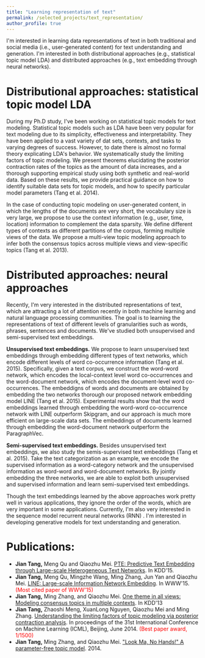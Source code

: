 ```yaml
---
title: "Learning representation of text"
permalink: /selected_projects/text_representation/
author_profile: true
---
```


I'm interested in learning data representations of text in both traditional and social media (i.e., user-generated content) for text understanding and generation. I'm interested in both distributional approaches (e.g., statistical topic model LDA) and distributed approaches (e.g., text embedding through neural networks).

Distributional approaches: statistical topic model LDA
======
During my Ph.D study, I've been working on statistical topic models for text modeling. Statistical topic models such as LDA have been very popular for text modeling due to its simplicity, effectiveness and interpretability. They have been applied to a vast variety of dat sets, contexts, and tasks to varying degrees of success. However, to date there is almost no formal theory explicating LDA's behavior. We systematically study the limiting factors of topic modeling. We present theorems elucidating the posterior contraction rates of the topics as the amount of data increases, and a thorough supporting empirical study using both synthetic and real-world data. Based on these results, we provide practical guidance on how to identify suitable data sets for topic models, and how to specify particular model parameters (Tang et al. 2014).

In the case of conducting topic modeling on user-generated content, in which the lengths of the documents are very short, the vocabulary size is very large, we propose to use the context information (e.g., user, time, location) information to complement the data sparsity. We define different types of contexts as different partitions of the corpus, forming multiple views of the data. We propose a multi-view topic modeling approach to infer both the consensus topics across multiple views and view-specific topics (Tang et al. 2013).

Distributed approaches: neural approaches
======
Recently, I'm very interested in the distributed representations of text,  which are attracting a lot of attention recently in both machine learning and natural language processing communities. The goal is to learning the representations of text of different levels of granularities such as words, phrases, sentences and documents. We've studied both unsupervised and semi-supervised text embeddings.

**Unsupervised text embeddings.** We propose to learn unsupervised text embeddings through embedding different types of text networks, which encode different levels of word co-occurrence information (Tang et al. 2015). Specifically, given a text corpus, we construct the word-word network, which encodes the local-context level word co-occurrences and the word-document network, which encodes the document-level word co-occurrences.  The embeddigns of words and documents are obtained by embedding the two networks thorough our proposed network embedding model LINE (Tang et al. 2015). Experimental results show that the word embeddings learned through embedding the word-word co-occurrence network with LINE outperform Skipgram, and our approach is much more efficient on large-scale data sets.  The embeddings of documents learned through embedding the word-document network outperform the ParagraphVec.

**Semi-supervised text embeddings.** Besides unsupervised text embeddings, we also study the semis-supervised text embeddings (Tang et al. 2015). Take the text categorization as an example, we encode the supervised information as a word-category network and the unsupervised information as word-word and word-document networks. By jointly embedding the three networks, we are able to exploit both unsupervised and supervised information and learn semi-supervised text embeddings.

Though the text embeddings learned by the above approaches work pretty well in various applications, they ignore the order of the words, which are very important in some applications. Currently, I'm also very interested in the sequence model recurrent neural networks (RNN) . I'm interested in developing generative models for text understanding and generation. 

Publications:
======
* **Jian Tang,** Meng Qu and Qiaozhu Mei. [PTE: Predictive Text Embedding through Large-scale Heterogeneous Text Networks](https://arxiv.org/abs/1508.00200). In KDD'15.
* **Jian Tang,** Meng Qu, Mingzhe Wang, Ming Zhang, Jun Yan and  Qiaozhu Mei. [LINE: Large-scale Information Network Embedding](https://arxiv.org/abs/1503.03578). In WWW'15. <span style="color:red">(Most cited paper of WWW'15)</span>
* **Jian Tang,** Ming Zhang, and Qiaozhu Mei. [One theme in all views: Modeling consensus topics in multiple contexts](https://dl.acm.org/citation.cfm?id=2487682). In KDD'13
* **Jian Tang,** Zhaoshi Meng, XuanLong Nguyen, Qiaozhu Mei and Ming Zhang. [Understanding the limiting factors of topic modeling via posterior contraction analysis](http://proceedings.mlr.press/v32/tang14.pdf). In proceedings of the 31st International Conference on Machine Learning (ICML), Beijing, June 2014. <span style='color:red'>(Best paper award, 1/1500)</span>
* **Jian Tang,** Ming Zhang, and Qiaozhu Mei. ["Look Ma, No Hands!" A parameter-free topic model](https://arxiv.org/abs/1409.2993). 2014.
